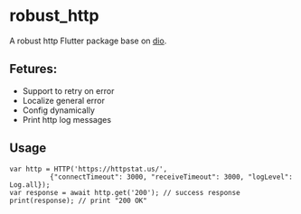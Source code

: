 # robust_http

A robust http Flutter package base on [dio](https://pub.dev/packages/dio).

## Fetures:

- Support to retry on error
- Localize general error
- Config dynamically
- Print http log messages

## Usage

```
var http = HTTP('https://httpstat.us/',
          {"connectTimeout": 3000, "receiveTimeout": 3000, "logLevel": Log.all});
var response = await http.get('200'); // success response
print(response); // print "200 OK"
```